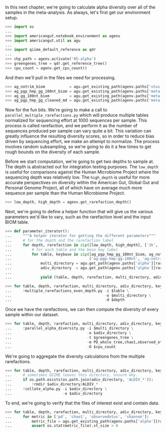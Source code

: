 In this next chapter, we're going to calculate alpha diversity over all of the samples in the meta-analysis. As always, let's first get our environment setup.

```python
>>> import os
...
>>> import americangut.notebook_environment as agenv
>>> import americangut.util as agu
...
>>> import qiime_default_reference as qdr
...
>>> chp_path = agenv.activate('05-alpha')
>>> greengenes_tree = qdr.get_reference_tree()
>>> cpu_count = agenv.get_cpu_count()
```

And then we'll pull in the files we need for processing.

```python
>>> ag_notrim_biom           = agu.get_existing_path(agenv.paths['otus']['notrim']['ag-biom'])
>>> ag_pgp_hmp_gg_100nt_biom = agu.get_existing_path(agenv.paths['meta']['ag-pgp-hmp-gg-100nt-biom'])
>>> ag_gg_100nt_biom         = agu.get_existing_path(agenv.paths['meta']['ag-gg-100nt-biom'])
>>> ag_pgp_hmp_gg_cleaned_md = agu.get_existing_path(agenv.paths['meta']['ag-pgp-hmp-gg-cleaned-md'])
```

Now for the fun bits. We're going to make a call to `parallel_multiple_rarefactions.py` which will produce multiple tables normalized for sequencing effort at 1000 sequences per sample. This process is called rarefaction, and we perform it as the number of sequences produced per sample can vary quite a bit. This variation can greatly influence the resulting diversity scores, so in order to reduce bias driven by sequencing effort, we make an attempt to normalize. The process involves random subsampling, so we're going to do it a few times to get rough bounds on the diversity of each sample.

Before we start computation, we're going to get two depths to sample at. The depth is abstracted out for integration testing purposes. The `low_depth` is useful for comparisons against the Human Microbiome Project where the sequencing depth was relatively low. The `high_depth` is useful for more accurate perspectives on diversity within the American Gut, Global Gut and Personal Genome Project, all of which have on average much more sequence per sample than the Human Microbiome Project.

```python
>>> low_depth, high_depth = agenv.get_rarefaction_depth()
```

Next, we're going to define a helper function that will give us the various parameters we'd like to vary, such as the rarefaction level and the input BIOM table.

```python
>>> def parameter_iterator():
...     """A helper iterator for getting the different parameters"""
...     # for the depth and the rarefaction label
...     for depth, rarefaction in zip([low_depth, high_depth], ['1k', '10k']):
...         # for each table and the base key label
...         for table, keybase in zip([ag_pgp_hmp_gg_100nt_biom, ag_notrim_biom],
...                                   ['ag-pgp-hmp-gg-100nt', 'ag-notrim']):
...             multi_directory = agu.get_path(agenv.paths['alpha'][rarefaction][keybase + '-multiple'])
...             adiv_directory  = agu.get_path(agenv.paths['alpha'][rarefaction][keybase])
...
...             yield (table, depth, rarefaction, multi_directory, adiv_directory, keybase)
```

```python
>>> for table, depth, rarefaction, multi_directory, adiv_directory, keybase in parameter_iterator():
...     !multiple_rarefactions_even_depth.py -i $table \
...                                          -o $multi_directory \
...                                          -d $depth
```

Once we have the rarefactions, we can then compute the diversity of every sample within our dataset.

```python
>>> for table, depth, rarefaction, multi_directory, adiv_directory, keybase in parameter_iterator():
...     !parallel_alpha_diversity.py -i $multi_directory \
...                                  -o $adiv_directory \
...                                  -t $greengenes_tree \
...                                  -m PD_whole_tree,chao1,observed_otus,shannon \
...                                  -O $cpu_count
```

We're going to aggregate the diversity calculations from the multiple rarefactions.

```python
>>> for table, depth, rarefaction, multi_directory, adiv_directory, keybase in parameter_iterator():
...     # sometimes QIIME leaves this directory, unsure why.
...     if os.path.exists(os.path.join(adiv_directory, 'ALDIV_*')):
...         !rmdir $adiv_directory/ALDIV_*
...     !collate_alpha.py -i $adiv_directory \
...                       -o $adiv_directory
```

To end, we're going to verify that the files of interest exist and contain data.

```python
>>> for table, depth, rarefaction, multi_directory, adiv_directory, keybase in parameter_iterator():
...     for metric in ['pd', 'chao1', 'observedotus', 'shannon']:
...         metric_file = agu.get_existing_path(agenv.paths['alpha'][rarefaction][keybase + '-%s' % metric])
...         assert os.stat(metric_file).st_size > 0
```

```python

```
